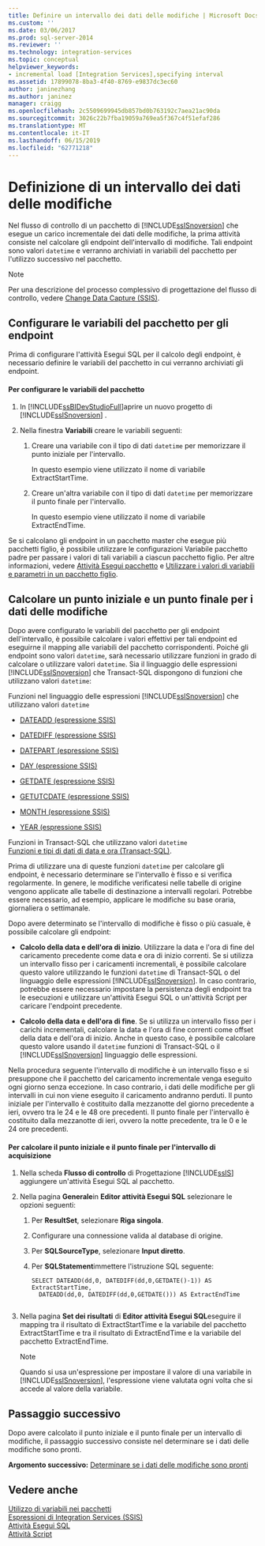 ```yaml
---
title: Definire un intervallo dei dati delle modifiche | Microsoft Docs
ms.custom: ''
ms.date: 03/06/2017
ms.prod: sql-server-2014
ms.reviewer: ''
ms.technology: integration-services
ms.topic: conceptual
helpviewer_keywords:
- incremental load [Integration Services],specifying interval
ms.assetid: 17899078-8ba3-4f40-8769-e9837dc3ec60
author: janinezhang
ms.author: janinez
manager: craigg
ms.openlocfilehash: 2c5509699945db857bd0b763192c7aea21ac90da
ms.sourcegitcommit: 3026c22b7fba19059a769ea5f367c4f51efaf286
ms.translationtype: MT
ms.contentlocale: it-IT
ms.lasthandoff: 06/15/2019
ms.locfileid: "62771218"
---
```

# <a name="specify-an-interval-of-change-data"></a>Definizione di un intervallo dei dati delle modifiche
  Nel flusso di controllo di un pacchetto di [!INCLUDE[ssISnoversion](../../includes/ssisnoversion-md.md)] che esegue un carico incrementale dei dati delle modifiche, la prima attività consiste nel calcolare gli endpoint dell'intervallo di modifiche. Tali endpoint sono valori `datetime` e verranno archiviati in variabili del pacchetto per l'utilizzo successivo nel pacchetto.  
  
> [!NOTE]  
>  Per una descrizione del processo complessivo di progettazione del flusso di controllo, vedere [Change Data Capture &#40;SSIS&#41;](change-data-capture-ssis.md).  
  
## <a name="set-up-package-variables-for-the-endpoints"></a>Configurare le variabili del pacchetto per gli endpoint  
 Prima di configurare l'attività Esegui SQL per il calcolo degli endpoint, è necessario definire le variabili del pacchetto in cui verranno archiviati gli endpoint.  
  
#### <a name="to-set-up-package-variables"></a>Per configurare le variabili del pacchetto  
  
1.  In [!INCLUDE[ssBIDevStudioFull](../../includes/ssbidevstudiofull-md.md)]aprire un nuovo progetto di [!INCLUDE[ssISnoversion](../../includes/ssisnoversion-md.md)] .  
  
2.  Nella finestra **Variabili** creare le variabili seguenti:  
  
    1.  Creare una variabile con il tipo di dati `datetime` per memorizzare il punto iniziale per l'intervallo.  
  
         In questo esempio viene utilizzato il nome di variabile ExtractStartTime.  
  
    2.  Creare un'altra variabile con il tipo di dati `datetime` per memorizzare il punto finale per l'intervallo.  
  
         In questo esempio viene utilizzato il nome di variabile ExtractEndTime.  
  
 Se si calcolano gli endpoint in un pacchetto master che esegue più pacchetti figlio, è possibile utilizzare le configurazioni Variabile pacchetto padre per passare i valori di tali variabili a ciascun pacchetto figlio. Per altre informazioni, vedere [Attività Esegui pacchetto](../control-flow/execute-package-task.md) e [Utilizzare i valori di variabili e parametri in un pacchetto figlio](../use-the-values-of-variables-and-parameters-in-a-child-package.md).  
  
## <a name="calculate-a-starting-point-and-an-ending-point-for-change-data"></a>Calcolare un punto iniziale e un punto finale per i dati delle modifiche  
 Dopo avere configurato le variabili del pacchetto per gli endpoint dell'intervallo, è possibile calcolare i valori effettivi per tali endpoint ed eseguirne il mapping alle variabili del pacchetto corrispondenti. Poiché gli endpoint sono valori `datetime`, sarà necessario utilizzare funzioni in grado di calcolare o utilizzare valori `datetime`. Sia il linguaggio delle espressioni [!INCLUDE[ssISnoversion](../../includes/ssisnoversion-md.md)] che Transact-SQL dispongono di funzioni che utilizzano valori `datetime`:  
  
 Funzioni nel linguaggio delle espressioni [!INCLUDE[ssISnoversion](../../includes/ssisnoversion-md.md)] che utilizzano valori `datetime`  
 -   [DATEADD &#40;espressione SSIS&#41;](../expressions/dateadd-ssis-expression.md)  
  
-   [DATEDIFF &#40;espressione SSIS&#41;](../expressions/datediff-ssis-expression.md)  
  
-   [DATEPART &#40;espressione SSIS&#41;](../expressions/datepart-ssis-expression.md)  
  
-   [DAY &#40;espressione SSIS&#41;](../expressions/day-ssis-expression.md)  
  
-   [GETDATE &#40;espressione SSIS&#41;](../expressions/getdate-ssis-expression.md)  
  
-   [GETUTCDATE &#40;espressione SSIS&#41;](../expressions/getutcdate-ssis-expression.md)  
  
-   [MONTH &#40;espressione SSIS&#41;](../expressions/month-ssis-expression.md)  
  
-   [YEAR &#40;espressione SSIS&#41;](../expressions/year-ssis-expression.md)  
  
 Funzioni in Transact-SQL che utilizzano valori `datetime`  
 [Funzioni e tipi di dati di data e ora &#40;Transact-SQL&#41;](/sql/t-sql/functions/date-and-time-data-types-and-functions-transact-sql).  
  
 Prima di utilizzare una di queste funzioni `datetime` per calcolare gli endpoint, è necessario determinare se l'intervallo è fisso e si verifica regolarmente. In genere, le modifiche verificatesi nelle tabelle di origine vengono applicate alle tabelle di destinazione a intervalli regolari. Potrebbe essere necessario, ad esempio, applicare le modifiche su base oraria, giornaliera o settimanale.  
  
 Dopo avere determinato se l'intervallo di modifiche è fisso o più casuale, è possibile calcolare gli endpoint:  
  
-   **Calcolo della data e dell'ora di inizio**. Utilizzare la data e l'ora di fine del caricamento precedente come data e ora di inizio correnti. Se si utilizza un intervallo fisso per i caricamenti incrementali, è possibile calcolare questo valore utilizzando le funzioni `datetime` di Transact-SQL o del linguaggio delle espressioni [!INCLUDE[ssISnoversion](../../includes/ssisnoversion-md.md)]. In caso contrario, potrebbe essere necessario impostare la persistenza degli endpoint tra le esecuzioni e utilizzare un'attività Esegui SQL o un'attività Script per caricare l'endpoint precedente.  
  
-   **Calcolo della data e dell'ora di fine**. Se si utilizza un intervallo fisso per i carichi incrementali, calcolare la data e l'ora di fine correnti come offset della data e dell'ora di inizio. Anche in questo caso, è possibile calcolare questo valore usando il `datetime` funzioni di Transact-SQL o il [!INCLUDE[ssISnoversion](../../includes/ssisnoversion-md.md)] linguaggio delle espressioni.  
  
 Nella procedura seguente l'intervallo di modifiche è un intervallo fisso e si presuppone che il pacchetto del caricamento incrementale venga eseguito ogni giorno senza eccezione. In caso contrario, i dati delle modifiche per gli intervalli in cui non viene eseguito il caricamento andranno perduti. Il punto iniziale per l'intervallo è costituito dalla mezzanotte del giorno precedente a ieri, ovvero tra le 24 e le 48 ore precedenti. Il punto finale per l'intervallo è costituito dalla mezzanotte di ieri, ovvero la notte precedente, tra le 0 e le 24 ore precedenti.  
  
#### <a name="to-calculate-the-starting-point-and-ending-point-for-the-capture-interval"></a>Per calcolare il punto iniziale e il punto finale per l'intervallo di acquisizione  
  
1.  Nella scheda **Flusso di controllo** di Progettazione [!INCLUDE[ssIS](../../includes/ssis-md.md)] aggiungere un'attività Esegui SQL al pacchetto.  
  
2.  Nella pagina **Generale**in **Editor attività Esegui SQL** selezionare le opzioni seguenti:  
  
    1.  Per **ResultSet**, selezionare **Riga singola**.  
  
    2.  Configurare una connessione valida al database di origine.  
  
    3.  Per **SQLSourceType**, selezionare **Input diretto**.  
  
    4.  Per **SQLStatement**immettere l'istruzione SQL seguente:  
  
        ```  
        SELECT DATEADD(dd,0, DATEDIFF(dd,0,GETDATE()-1)) AS ExtractStartTime,  
          DATEADD(dd,0, DATEDIFF(dd,0,GETDATE())) AS ExtractEndTime  
  
        ```  
  
3.  Nella pagina **Set dei risultati** di **Editor attività Esegui SQL**eseguire il mapping tra il risultato di ExtractStartTime e la variabile del pacchetto ExtractStartTime e tra il risultato di ExtractEndTime e la variabile del pacchetto ExtractEndTime.  
  
    > [!NOTE]  
    >  Quando si usa un'espressione per impostare il valore di una variabile in [!INCLUDE[ssISnoversion](../../includes/ssisnoversion-md.md)], l'espressione viene valutata ogni volta che si accede al valore della variabile.  
  
## <a name="next-step"></a>Passaggio successivo  
 Dopo avere calcolato il punto iniziale e il punto finale per un intervallo di modifiche, il passaggio successivo consiste nel determinare se i dati delle modifiche sono pronti.  
  
 **Argomento successivo:** [Determinare se i dati delle modifiche sono pronti](determine-whether-the-change-data-is-ready.md)  
  
## <a name="see-also"></a>Vedere anche  
 [Utilizzo di variabili nei pacchetti](../use-variables-in-packages.md)   
 [Espressioni di Integration Services &#40;SSIS&#41;](../expressions/integration-services-ssis-expressions.md)   
 [Attività Esegui SQL](../control-flow/execute-sql-task.md)   
 [Attività Script](../control-flow/script-task.md)  
  
  
